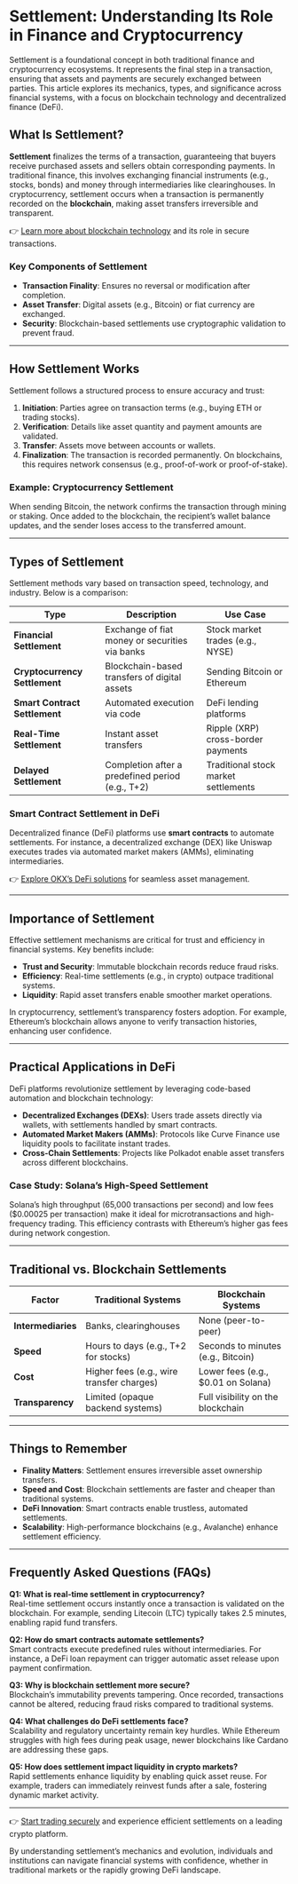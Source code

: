 # Settlement: Understanding Its Role in Finance and Cryptocurrency  

Settlement is a foundational concept in both traditional finance and cryptocurrency ecosystems. It represents the final step in a transaction, ensuring that assets and payments are securely exchanged between parties. This article explores its mechanics, types, and significance across financial systems, with a focus on blockchain technology and decentralized finance (DeFi).  

## What Is Settlement?  

**Settlement** finalizes the terms of a transaction, guaranteeing that buyers receive purchased assets and sellers obtain corresponding payments. In traditional finance, this involves exchanging financial instruments (e.g., stocks, bonds) and money through intermediaries like clearinghouses. In cryptocurrency, settlement occurs when a transaction is permanently recorded on the **blockchain**, making asset transfers irreversible and transparent.  

👉 [Learn more about blockchain technology](https://bit.ly/okx-bonus) and its role in secure transactions.  

### Key Components of Settlement  
- **Transaction Finality**: Ensures no reversal or modification after completion.  
- **Asset Transfer**: Digital assets (e.g., Bitcoin) or fiat currency are exchanged.  
- **Security**: Blockchain-based settlements use cryptographic validation to prevent fraud.  

---

## How Settlement Works  

Settlement follows a structured process to ensure accuracy and trust:  

1. **Initiation**: Parties agree on transaction terms (e.g., buying ETH or trading stocks).  
2. **Verification**: Details like asset quantity and payment amounts are validated.  
3. **Transfer**: Assets move between accounts or wallets.  
4. **Finalization**: The transaction is recorded permanently. On blockchains, this requires network consensus (e.g., proof-of-work or proof-of-stake).  

### Example: Cryptocurrency Settlement  
When sending Bitcoin, the network confirms the transaction through mining or staking. Once added to the blockchain, the recipient’s wallet balance updates, and the sender loses access to the transferred amount.  

---

## Types of Settlement  

Settlement methods vary based on transaction speed, technology, and industry. Below is a comparison:  

| **Type**               | **Description**                                  | **Use Case**                          |  
|-------------------------|--------------------------------------------------|---------------------------------------|  
| **Financial Settlement** | Exchange of fiat money or securities via banks   | Stock market trades (e.g., NYSE)      |  
| **Cryptocurrency Settlement** | Blockchain-based transfers of digital assets       | Sending Bitcoin or Ethereum           |  
| **Smart Contract Settlement** | Automated execution via code                       | DeFi lending platforms                  |  
| **Real-Time Settlement** | Instant asset transfers                            | Ripple (XRP) cross-border payments    |  
| **Delayed Settlement**   | Completion after a predefined period (e.g., T+2)   | Traditional stock market settlements  |  

### Smart Contract Settlement in DeFi  
Decentralized finance (DeFi) platforms use **smart contracts** to automate settlements. For instance, a decentralized exchange (DEX) like Uniswap executes trades via automated market makers (AMMs), eliminating intermediaries.  

👉 [Explore OKX’s DeFi solutions](https://bit.ly/okx-bonus) for seamless asset management.  

---

## Importance of Settlement  

Effective settlement mechanisms are critical for trust and efficiency in financial systems. Key benefits include:  

- **Trust and Security**: Immutable blockchain records reduce fraud risks.  
- **Efficiency**: Real-time settlements (e.g., in crypto) outpace traditional systems.  
- **Liquidity**: Rapid asset transfers enable smoother market operations.  

In cryptocurrency, settlement’s transparency fosters adoption. For example, Ethereum’s blockchain allows anyone to verify transaction histories, enhancing user confidence.  

---

## Practical Applications in DeFi  

DeFi platforms revolutionize settlement by leveraging code-based automation and blockchain technology:  

- **Decentralized Exchanges (DEXs)**: Users trade assets directly via wallets, with settlements handled by smart contracts.  
- **Automated Market Makers (AMMs)**: Protocols like Curve Finance use liquidity pools to facilitate instant trades.  
- **Cross-Chain Settlements**: Projects like Polkadot enable asset transfers across different blockchains.  

### Case Study: Solana’s High-Speed Settlement  
Solana’s high throughput (65,000 transactions per second) and low fees ($0.00025 per transaction) make it ideal for microtransactions and high-frequency trading. This efficiency contrasts with Ethereum’s higher gas fees during network congestion.  

---

## Traditional vs. Blockchain Settlements  

| **Factor**               | **Traditional Systems**                          | **Blockchain Systems**               |  
|--------------------------|--------------------------------------------------|---------------------------------------|  
| **Intermediaries**       | Banks, clearinghouses                            | None (peer-to-peer)                   |  
| **Speed**                | Hours to days (e.g., T+2 for stocks)             | Seconds to minutes (e.g., Bitcoin)    |  
| **Cost**                 | Higher fees (e.g., wire transfer charges)        | Lower fees (e.g., $0.01 on Solana)    |  
| **Transparency**         | Limited (opaque backend systems)                 | Full visibility on the blockchain     |  

---

## Things to Remember  

- **Finality Matters**: Settlement ensures irreversible asset ownership transfers.  
- **Speed and Cost**: Blockchain settlements are faster and cheaper than traditional systems.  
- **DeFi Innovation**: Smart contracts enable trustless, automated settlements.  
- **Scalability**: High-performance blockchains (e.g., Avalanche) enhance settlement efficiency.  

---

## Frequently Asked Questions (FAQs)  

**Q1: What is real-time settlement in cryptocurrency?**  
Real-time settlement occurs instantly once a transaction is validated on the blockchain. For example, sending Litecoin (LTC) typically takes 2.5 minutes, enabling rapid fund transfers.  

**Q2: How do smart contracts automate settlements?**  
Smart contracts execute predefined rules without intermediaries. For instance, a DeFi loan repayment can trigger automatic asset release upon payment confirmation.  

**Q3: Why is blockchain settlement more secure?**  
Blockchain’s immutability prevents tampering. Once recorded, transactions cannot be altered, reducing fraud risks compared to traditional systems.  

**Q4: What challenges do DeFi settlements face?**  
Scalability and regulatory uncertainty remain key hurdles. While Ethereum struggles with high fees during peak usage, newer blockchains like Cardano are addressing these gaps.  

**Q5: How does settlement impact liquidity in crypto markets?**  
Rapid settlements enhance liquidity by enabling quick asset reuse. For example, traders can immediately reinvest funds after a sale, fostering dynamic market activity.  

---

👉 [Start trading securely](https://bit.ly/okx-bonus) and experience efficient settlements on a leading crypto platform.  

By understanding settlement’s mechanics and evolution, individuals and institutions can navigate financial systems with confidence, whether in traditional markets or the rapidly growing DeFi landscape.